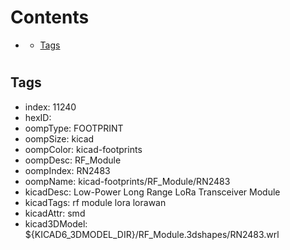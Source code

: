 



Contents
========

* [](#)
	* [Tags](#tags)

# 

## Tags

- index: 11240
- hexID: 
- oompType: FOOTPRINT
- oompSize: kicad
- oompColor: kicad-footprints
- oompDesc: RF_Module
- oompIndex: RN2483
- oompName: kicad-footprints/RF_Module/RN2483
- kicadDesc: Low-Power Long Range LoRa Transceiver Module
- kicadTags: rf module lora lorawan
- kicadAttr: smd
- kicad3DModel: ${KICAD6_3DMODEL_DIR}/RF_Module.3dshapes/RN2483.wrl
